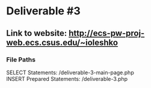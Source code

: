 # Deliverable #3

## Link to website:  http://ecs-pw-proj-web.ecs.csus.edu/~ioleshko

### File Paths
SELECT Statements:  /deliverable-3-main-page.php
<br>
INSERT Prepared Statements:  /deliverable-3.php
